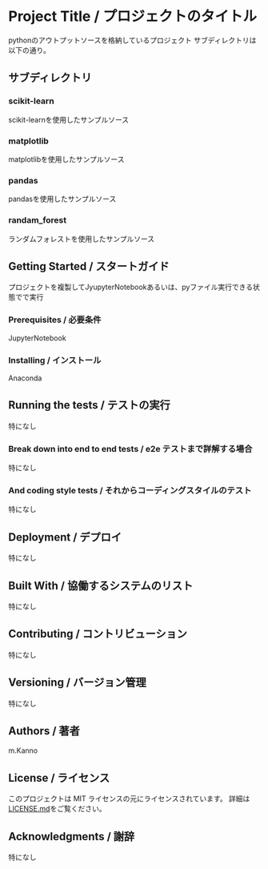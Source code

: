 # Project Title / プロジェクトのタイトル
pythonのアウトプットソースを格納しているプロジェクト
サブディレクトリは以下の通り。

## サブディレクトリ
### scikit-learn
scikit-learnを使用したサンプルソース

### matplotlib
matplotlibを使用したサンプルソース

### pandas
pandasを使用したサンプルソース

### randam_forest
ランダムフォレストを使用したサンプルソース

## Getting Started / スタートガイド
プロジェクトを複製してJyupyterNotebookあるいは、pyファイル実行できる状態でで実行

### Prerequisites / 必要条件
JupyterNotebook

### Installing / インストール
Anaconda

## Running the tests / テストの実行
特になし

### Break down into end to end tests / e2e テストまで詳解する場合
特になし

### And coding style tests / それからコーディングスタイルのテスト
特になし

## Deployment / デプロイ
特になし

## Built With / 協働するシステムのリスト
特になし

## Contributing / コントリビューション
特になし

## Versioning / バージョン管理
特になし

## Authors / 著者
m.Kanno

## License / ライセンス
このプロジェクトは MIT ライセンスの元にライセンスされています。 詳細は[LICENSE.md](LICENSE.md)をご覧ください。

## Acknowledgments / 謝辞
特になし
